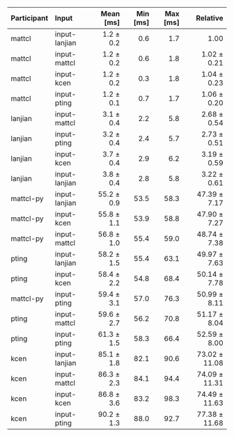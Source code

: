 | Participant | Input | Mean [ms] | Min [ms] | Max [ms] | Relative |
|:---|:---|---:|---:|---:|---:|
| mattcl | input-lanjian | 1.2 ± 0.2 | 0.6 | 1.7 | 1.00 |
| mattcl | input-mattcl | 1.2 ± 0.2 | 0.6 | 1.8 | 1.02 ± 0.21 |
| mattcl | input-kcen | 1.2 ± 0.2 | 0.3 | 1.8 | 1.04 ± 0.23 |
| mattcl | input-pting | 1.2 ± 0.1 | 0.7 | 1.7 | 1.06 ± 0.20 |
| lanjian | input-mattcl | 3.1 ± 0.4 | 2.2 | 5.8 | 2.68 ± 0.54 |
| lanjian | input-pting | 3.2 ± 0.4 | 2.4 | 5.7 | 2.73 ± 0.51 |
| lanjian | input-kcen | 3.7 ± 0.4 | 2.9 | 6.2 | 3.19 ± 0.59 |
| lanjian | input-lanjian | 3.8 ± 0.4 | 2.8 | 5.8 | 3.22 ± 0.61 |
| mattcl-py | input-lanjian | 55.2 ± 0.9 | 53.5 | 58.3 | 47.39 ± 7.17 |
| mattcl-py | input-kcen | 55.8 ± 1.1 | 53.9 | 58.8 | 47.90 ± 7.27 |
| mattcl-py | input-mattcl | 56.8 ± 1.0 | 55.4 | 59.0 | 48.74 ± 7.38 |
| pting | input-lanjian | 58.2 ± 1.5 | 55.4 | 63.1 | 49.97 ± 7.63 |
| pting | input-kcen | 58.4 ± 2.2 | 54.8 | 68.4 | 50.14 ± 7.78 |
| mattcl-py | input-pting | 59.4 ± 3.1 | 57.0 | 76.3 | 50.99 ± 8.11 |
| pting | input-mattcl | 59.6 ± 2.7 | 56.2 | 70.8 | 51.17 ± 8.04 |
| pting | input-pting | 61.3 ± 1.5 | 58.3 | 66.4 | 52.59 ± 8.00 |
| kcen | input-lanjian | 85.1 ± 1.8 | 82.1 | 90.6 | 73.02 ± 11.08 |
| kcen | input-mattcl | 86.3 ± 2.3 | 84.1 | 94.4 | 74.09 ± 11.31 |
| kcen | input-kcen | 86.8 ± 3.6 | 83.2 | 98.3 | 74.49 ± 11.63 |
| kcen | input-pting | 90.2 ± 1.3 | 88.0 | 92.7 | 77.38 ± 11.68 |
